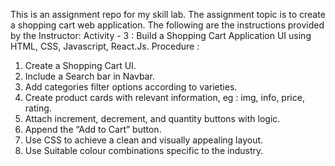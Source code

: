 This is an assignment repo for my skill lab. The assignment topic is to create a shopping cart web application.
The following are the instructions provided by the Instructor:
Activity - 3 :
Build a Shopping Cart Application UI using HTML, CSS, Javascript, React.Js.
Procedure :
1. Create a Shopping Cart UI.
2. Include a Search bar in Navbar.
3. Add categories filter options according to varieties.
4. Create product cards with relevant information, eg : img, info, price, rating.
5. Attach increment, decrement, and quantity buttons with logic.
6. Append the “Add to Cart” button.
7. Use CSS to achieve a clean and visually appealing layout.
8. Use Suitable colour combinations specific to the industry.
